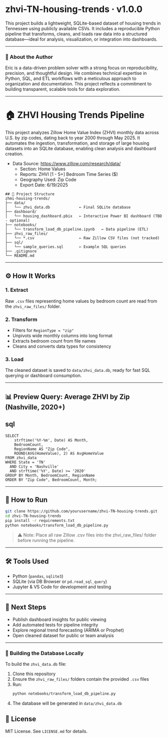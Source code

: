 # zhvi-TN-housing-trends · v1.0.0

This project builds a lightweight, SQLite-based dataset of housing trends in Tennessee using publicly available CSVs. It includes a reproducible Python pipeline that transforms, cleans, and loads raw data into a structured database—ideal for analysis, visualization, or integration into dashboards.

---

### 👤 About the Author

Eric is a data-driven problem solver with a strong focus on reproducibility, precision, and thoughtful design. He combines technical expertise in Python, SQL, and ETL workflows with a meticulous approach to organization and documentation. This project reflects a commitment to building transparent, scalable tools for data exploration.

---


# 🏠 ZHVI Housing Trends Pipeline

This project analyzes Zillow Home Value Index (ZHVI) monthly data across U.S. by zip codes, dating back to year 2000 through May 2025. It automates the ingestion, transformation, and storage of large housing datasets into an SQLite database, enabling clean analysis and dashboard creation.

- Data Source: https://www.zillow.com/research/data/
    - Section: Home Values
    - Reports: ZHVI [1 - 5+] Bedroom Time Series ($)
    - Geography Used: Zip Code
    - Export Date: 6/19/2025


<pre><code>## 📁 Project Structure
zhmi-housing-trends/
├── data/
│   └── zhvi_data.db             ← Final SQLite database
├── dashboard/
│   └── housing_dashboard.pbix   ← Interactive Power BI dashboard (TBD - optional)
├── notebooks/
│   └── transform_load_db_pipeline.ipynb   ← Data pipeline (ETL)
├── zhvi_raw_files/
│   └── *.csv                    ← Raw Zillow CSV files (not tracked)
├── sql/
│   └── sample_queries.sql       ← Example SQL queries
├── .gitignore
└── README.md
</code></pre>


---

## ⚙️ How It Works

### 1. **Extract**
Raw `.csv` files representing home values by bedroom count are read from the `zhvi_raw_files/` folder.

### 2. **Transform**
- Filters for `RegionType = "zip"`
- Unpivots wide monthly columns into long format
- Extracts bedroom count from file names
- Cleans and converts data types for consistency

### 3. **Load**
The cleaned dataset is saved to `data/zhvi_data.db`, ready for fast SQL querying or dashboard consumption.



---

## 📊 Preview Query: Average ZHVI by Zip (Nashville, 2020+)

## sql
```
SELECT 
    strftime('%Y-%m', Date) AS Month,
    BedroomCount,
    RegionName AS "Zip Code",
    ROUND(AVG(HomeValue), 2) AS AvgHomeValue
FROM zhvi_data
WHERE State = 'TN' 
  AND City = 'Nashville' 
  AND strftime('%Y', Date) >= '2020'
GROUP BY Month, BedroomCount, RegionName
ORDER BY "Zip Code", BedroomCount, Month;
```

---

## 🚀 How to Run

```bash
git clone https://github.com/yourusername/zhvi-TN-housing-trends.git
cd zhvi-TN-housing-trends
pip install -r requirements.txt
python notebooks/transform_load_db_pipeline.py
```
> ⚠️ Note: Place all raw Zillow .csv files into the zhvi_raw_files/ folder before running the pipeline.



---

## 🛠 Tools Used

- Python (`pandas`, `sqlite3`)
- SQLite (via DB Browser or `pd.read_sql_query`)
- Jupyter & VS Code for development and testing


---

## 📌 Next Steps

- Publish dashboard insights for public viewing
- Add automated tests for pipeline integrity
- Explore regional trend forecasting (ARIMA or Prophet)
- Open cleaned dataset for public or team analysis

---

### 🔧 Building the Database Locally

To build the `zhvi_data.db` file:

1. Clone this repository
2. Ensure the `zhvi_raw_files/` folders contain the provided `.csv` files
3. Run:  
   ```bash
   python notebooks/transform_load_db_pipeline.py

4. The database will be generated in `data/zhvi_data.db`







## 📄 License

MIT License. See `LICENSE.md` for details.
